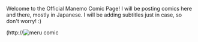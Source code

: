 Welcome to the Official Manemo Comic Page! I will be posting comics here and there, mostly in Japanese. I will be adding subtitles just in case, so don't worry! :)

(http://![meru comic](https://github.com/user-attachments/assets/786fbdc2-6206-4111-ae1f-db5bee1d8eaa)


